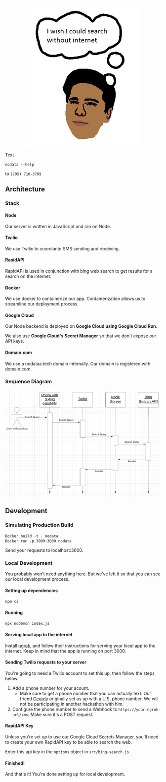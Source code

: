 <p align="center">
    <img
        src="./assets/nausher.png"
    >
</p>

Text 

```
nodata --help
```

to `(705) 710-3709`


## Architecture

### Stack

#### Node

Our server is written in JavaScript and ran on Node.

#### Twilio

We use Twilio to coordiante SMS sending and receiving.

#### RapidAPI

RapidAPI is used in conjunction with bing web search to get results for a search on the internet.

#### Docker

We use docker to containerize our app. Containerization allows us to streamline our deployment process.

#### Google Cloud

Our Node backend is deployed on **Google Cloud using Google Cloud Run**.

We also use **Google Cloud's Secret Manager** so that we don't expose our API keys.

#### Domain.com

We use a nodataa.tech domain internally. Our domain is registered with domain.com.

### Sequence Diagram

<p align="center">
    <img
        width=700
        src="./assets/architecture.png"
    >
</p>

## Development

### Simulating Production Build

```
Docker build -t . nodata
Docker run -p 3000:3000 nodata
```

Send your requests to localhost:3000.

### Local Development

You probably won't need anything here. But we've left it so that you can see our local development process.

#### Setting up dependencies

```
npm ci
```

#### Running

```
npx nodemon index.js
```

#### Serving local app to the internet

Install [ngrok](https://ngrok.com/), and follow their instructions for serving your local app to the internet. Keep in mind that the app is running on port 3000.

#### Sending Twilio requests to your server

You're going to need a Twilio account to set this up, then follow the steps below.

1. Add a phone number for your acount.
   - Make sure to get a phone number that you can actually text. Our friend [Geordy](https://github.com/Geordy-Decena) originally set us up with a U.S. phone number. We will not be participating in another hackathon with him.
2. Configure the phone number to send a Webhook to `https://your-ngrok-url/sms`. Make sure it's a POST request.

#### RapidAPI Key

Unless you're set up to use our Google Cloud Secrets Manager, you'll need to create your own RapidAPI key to be able to search the web.

Enter this api key in the `options` object in `src/bing-search.js`.

#### Finished!

And that's it! You're done setting up for local development.

